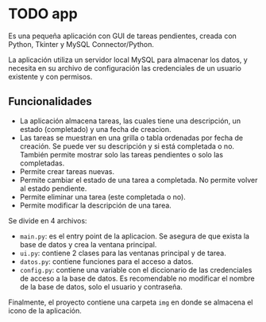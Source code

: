 # TODO app

Es una pequeña aplicación con GUI de tareas pendientes, creada con Python, Tkinter y MySQL Connector/Python.  

La aplicación utiliza un servidor local MySQL para almacenar los datos, y necesita en su archivo de configuración las credenciales de un usuario existente y con permisos.  

## Funcionalidades

* La aplicación almacena tareas, las cuales tiene una descripción, un estado (completado) y una fecha de creacion.
* Las tareas se muestran en una grilla o tabla ordenadas por fecha de creación. Se puede ver su descripción y si está completada o no. También permite mostrar solo las tareas pendientes o solo las completadas.  
* Permite crear tareas nuevas.  
* Permite cambiar el estado de una tarea a completada. No permite volver al estado pendiente.  
* Permite eliminar una tarea (este completada o no).  
* Permite modificar la descripción de una tarea.  

Se divide en 4 archivos:

* `main.py`: es el entry point de la aplicacion. Se asegura de que exista la base de datos y crea la ventana principal.  
* `ui.py`: contiene 2 clases para las ventanas principal y de tarea.  
* `datos.py`: contiene funciones para el acceso a datos.  
* `config.py`: contiene una variable con el diccionario de las credenciales de acceso a la base de datos. Es recomendable no modificar el nombre de la base de datos, solo el usuario y contraseña.

Finalmente, el proyecto contiene una carpeta `img` en donde se almacena el icono de la aplicación.